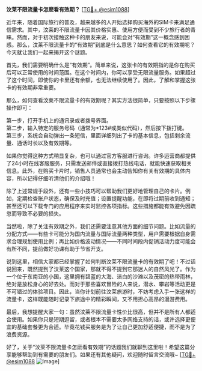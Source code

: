 **汶莱不限流量卡怎麽看有效期？** [[TG💪+ @esim1088](https://t.me/s/esim1088)]

近年来，随着国际旅行的普及，越来越多的人开始选择购买海外的SIM卡来满足通信需求。其中，汶莱的不限流量卡因其价格实惠、使用方便而受到不少旅行者的青睐。然而，对于初次接触这种卡的朋友来说，可能会对“有效期”这一概念感到困惑。那么，汶莱不限流量卡的“有效期”到底是什么意思？如何查看它的有效期呢？今天就让我们一起来揭开这个谜题。

首先，我们需要明确什么是“有效期”。简单来说，这张卡的有效期指的是你在购买后可以正常使用的时间范围。在这个时间内，你可以享受无限流量服务。如果超过了这个时间，即使你的卡里还有余额，也无法继续使用了。因此，了解和掌握这张卡的有效期非常重要。

那么，如何查看汶莱不限流量卡的有效期呢？其实方法很简单，只要按照以下步骤操作即可：

第一步，打开手机上的通讯录或者拨号界面。  
第二步，输入特定的服务号码（通常为*123#或类似代码），然后按下拨打键。  
第三步，系统会自动弹出一条短信，里面详细列出了卡的基本信息，包括剩余流量、通话时长以及有效期等。

如果你觉得这种方式稍显复杂，也可以通过官方客服进行咨询。许多运营商都提供了24小时在线客服服务，只需发送邮件或直接拨打热线电话，就能快速获取相关信息。此外，在购买卡片时，销售人员通常也会主动告知你有关有效期的具体内容，所以记得仔细听清他们的介绍哦！

除了上述常规手段外，还有一些小技巧可以帮助我们更好地管理自己的卡片。例如，定期检查账户状态，确保及时充值；设置提醒功能，在即将过期前收到通知；甚至还可以下载专门的应用程序来实时监控各项指标。这些措施都能有效避免因疏忽而导致不必要的损失。

当然啦，除了关注有效期之外，我们还需要注意其他方面的细节问题。比如流量的分配方式——有些卡可能分为国内流量与国际流量两种类型，用户需要根据自身需求合理规划使用比例；再比如价格波动情况——不同时间段内促销活动力度可能会有所不同，提前做好功课有助于节省开支。

说到这里，相信大家都已经掌握了如何判断汶莱不限流量卡的有效期了吧！不过话说回来，既然提到了汶莱这个国家，那就不得不提到它那迷人的自然风光了。作为一个位于东南亚的小国，这里拥有碧蓝的大海、洁白的沙滩以及茂密的热带雨林，绝对是放松身心的好去处。而对于那些喜欢冒险的人来说，潜水、攀岩等活动更是不可错过的体验项目。因此，当你计划前往汶莱旅游时，不妨考虑入手一张这样的流量卡，这样既能随时记录下旅途中的精彩瞬间，又不用担心高昂的漫游费用。

最后，我想提醒大家一句：虽然汶莱不限流量卡性价比很高，但并不是所有人都适合使用。如果你只是短期逗留，或者根本不需要太多网络支持的话，或许选择更便宜的基础套餐更为合适。毕竟花钱买服务是为了让自己更加舒适便捷，而不是为了浪费资源。

好了，关于“汶莱不限流量卡怎麽看有效期”的话题我们就聊到这里啦！希望这篇分享能够帮助到有需要的朋友们。如果还有其他疑问，欢迎随时留言交流哦~ [[TG💪+ @esim1088](https://t.me/s/esim1088) ![Image](https://i.postimg.cc/4NQfJmqS/Snipaste-2025-05-13-00-14-12.png)]